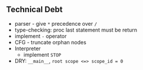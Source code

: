 ## Technical Debt
* parser - give `*` precedence over `/`
* type-checking: proc last statement must be return
* implement `-` operator
* CFG - truncate orphan nodes
* Interpreter
  * implement `STOP`
* DRY: `__main__`, `root scope <=> scope_id = 0`
